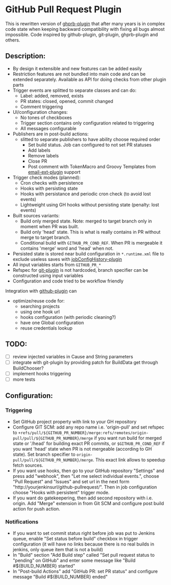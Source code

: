 GitHub Pull Request Plugin
==========================
This is rewritten version of [ghprb-plugin](https://wiki.jenkins-ci.org/display/JENKINS/GitHub+pull+request+builder+plugin) that after many years is in complex code state when keeping backward compatibility with fixing all bugs almost impossible.
Code inspired by github-plugin, git-plugin, ghprb-plugin and others.

## Description:

- By design it extensible and new features can be added easily
- Restriction features are not bundled into main code and can be extended separately. Available as API for doing checks from other plugin parts
- Trigger events are splitted to separate classes and can do:
  - Label: added, removed, exists
  - PR states: closed, opened, commit changed
  - Comment triggering
- UI/configuration changes:
  - No tones of checkboxes
  - Trigger section contains only configuration related to triggering
  - All messages configurable
- Publishers are in post-build actions:
  - slitted to separate publishers to have ability choose required order
    - Set build status. Job can configured to not set PR statuses
    - Add labels
    - Remove labels
    - Close PR
    - Post comment with TokenMacro and Groovy Templates from [email-ext-plugin](https://wiki.jenkins-ci.org/display/JENKINS/Email-ext+plugin) support
- Trigger check modes (planned):
  - Cron checks with persistence
  - Hooks with persisting state
  - Hooks with persistance and periodic cron check (to avoid lost events)
  - Lightweight using GH hooks without persisting state (penalty: lost events)
- Built sources variants:
  - Build only merged state. Note: merged to target branch only in moment when PR was built.
  - Build only 'head' state. This is what is really contains in PR without merge to target branch.
  - Conditional build with `GITHUB_PR_COND_REF`. When PR is mergeable it contains 'merge' word and 'head' when not.
- Persisted state is stored near build configuration in `*.runtime.xml` file to exclude useless saves with [jobConfigHistory-plugin](https://wiki.jenkins-ci.org/display/JENKINS/JobConfigHistory+Plugin)
- All input variables starts from `GITHUB_PR_*`
- Refspec for [git-plugin](https://wiki.jenkins-ci.org/display/JENKINS/Git+Plugin) is not hardcoded, branch specifier can be constructed using input variables
- Configuration and code tried to be workflow friendly

Integration with [github-plugin](https://wiki.jenkins-ci.org/display/JENKINS/GitHub+Plugin) can

- optimize/reuse code for:
  - searching projects
  - using one hook url
  - hooks configuration (with periodic cleaning?)
  - have one Global configuration
  - reuse credentials lookup

## TODO:

 - [ ] review injected variables in Cause and String parameters
 - [ ] integrate with git-plugin by providing patch for BuildData get through BuildChooser?
 - [ ] implement hooks triggering
 - [ ] more tests

## Configuration:

### Triggering
 - Set GitHub project property with link to your GH repository
 - Configure GIT SCM: add any repo name i.e. 'origin-pull' and set refspec to `+refs/pull/${GITHUB_PR_NUMBER}/merge:refs/remotes/origin-pull/pull/${GITHUB_PR_NUMBER}/merge` if you want run build for merged state or '/head' for building exact PR commits, or `$GITHUB_PR_COND_REF` if you want 'head' state when PR is not mergeable (according to GH state). Set branch specifier to `origin-pull/pull/${GITHUB_PR_NUMBER}/merge`. This exact link allows to speedup fetch sources.
 - If you want use hooks, then go to your GitHub repository "Settings" and press add "webhook", then "Let me select individual events.", choose "Pull Request" and "Issues" and set url in the next form "http://yourjenkinsurl/github-pullrequest/". Then in job configuration choose "Hooks with persistent" trigger mode.
 - If you want do gatekeepering, then add second repository with i.e. origin. Add "Merge" extension in from Git SCM and configure post build action for push action.

### Notifications
- If you want to set commit status right before job was put to Jenkins queue, enable "Set status before build" checkbox in trigger configuration (it will have no links because there is no real builds in jenkins, only queue item that is not a build)
- In "Build" section "Add Build step" called "Set pull request status to "pending" on GitHub" and enter some message like "Build #${BUILD_NUMBER} started"
- In "Post-build Actions" add "GitHub PR: set PR status" and configure message "Build #${BUILD_NUMBER} ended"

